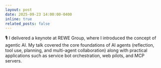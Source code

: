 ```yaml
---
layout: post
date: 2025-09-23 14:00:00-0400
inline: true
related_posts: false
---
```


🎙️ I delivered a keynote at REWE Group, where I introduced the concept of agentic AI. My talk covered the core foundations of AI agents (reflection, tool use, planning, and multi-agent collaboration) along with practical applications such as service bot orchestration, web pilots, and MCP servers.